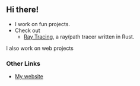 ## Hi there!
- I work on fun projects.
- Check out
  - [Ray Tracing](https://github.com/sreyassabbani/ray-tracing-rs), a ray/path tracer written in Rust.

I also work on web projects

### Other Links
- [My website]()